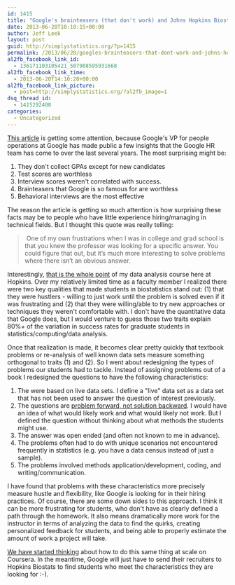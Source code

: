 ```yaml
---
id: 1415
title: "Google's brainteasers (that don't work) and Johns Hopkins Biostatistics Data Analysis"
date: 2013-06-20T10:10:15+00:00
author: Jeff Leek
layout: post
guid: http://simplystatistics.org/?p=1415
permalink: /2013/06/20/googles-brainteasers-that-dont-work-and-johns-hopkins-biostatistics-data-analysis/
al2fb_facebook_link_id:
  - 136171103105421_507908595931668
al2fb_facebook_link_time:
  - 2013-06-20T14:10:20+00:00
al2fb_facebook_link_picture:
  - post=http://simplystatistics.org/?al2fb_image=1
dsq_thread_id:
  - 1415292408
categories:
  - Uncategorized
---
```

[This article](http://www.nytimes.com/2013/06/20/business/in-head-hunting-big-data-may-not-be-such-a-big-deal.html?pagewanted=all&_r=0) is getting some attention, because Google's VP for people operations at Google has made public a few insights that the Google HR team has come to over the last several years. The most surprising might be:

  1. <span style="line-height: 16px;">They don't collect GPAs except for new candidates</span>
  2. Test scores are worthless
  3. Interview scores weren't correlated with success.
  4. Brainteasers that Google is so famous for are worthless
  5. Behavioral interviews are the most effective

The reason the article is getting so much attention is how surprising these facts may be to people who have little experience hiring/managing in technical fields. But I thought this quote was really telling:

>  One of my own frustrations when I was in college and grad school is that you knew the professor was looking for a specific answer. You could figure that out, but it’s much more interesting to solve problems where there isn’t an obvious answer.

Interestingly, [that is the whole point](http://simplystatistics.org/2011/10/22/graduate-student-data-analysis-inspired-by-a/) of my data analysis course here at Hopkins. Over my relatively limited time as a faculty member I realized there were two key qualities that made students in biostatistics stand out: (1) that they were hustlers - willing to just work until the problem is solved even if it was frustrating and (2) that they were willing/able to try new approaches or techniques they weren't comfortable with. I don't have the quantitative data that Google does, but I would venture to guess those two traits explain 80%+ of the variation in success rates for graduate students in statistics/computing/data analysis.

Once that realization is made, it becomes clear pretty quickly that textbook problems or re-analysis of well known data sets measure something orthogonal to traits (1) and (2). So I went about redesigning the types of problems our students had to tackle. Instead of assigning problems out of a book I redesigned the questions to have the following characteristics:

  1. <span style="line-height: 16px;">The were based on live data sets. I define a "live" data set as a data set that has not been used to answer the question of interest previously. </span>
  2. The questions are [problem forward, not solution backward](http://simplystatistics.org/2013/05/29/what-statistics-should-do-about-big-data-problem-forward-not-solution-backward/). I would have an idea of what would likely work and what would likely not work. But I defined the question without thinking about what methods the students might use.
  3. The answer was open ended (and often not known to me in advance).
  4. The problems often had to do with unique scenarios not encountered frequently in statistics (e.g. you have a data census instead of just a sample).
  5. The problems involved methods application/development, coding, and writing/communication.

I have found that problems with these characteristics more precisely measure hustle and flexibility, like Google is looking for in their hiring practices. Of course, there are some down sides to this approach. I think it can be more frustrating for students, who don't have as clearly defined a path through the homework. It also means dramatically more work for the instructor in terms of analyzing the data to find the quirks, creating personalized feedback for students, and being able to properly estimate the amount of work a project will take.

[We have started thinking](http://simplystatistics.org/2013/03/26/an-instructors-thoughts-on-peer-review-for-data-analysis-in-coursera/) about how to do this same thing at scale on Coursera. In the meantime, Google will just have to send their recruiters to Hopkins Biostats to find students who meet the characteristics they are looking for :-).